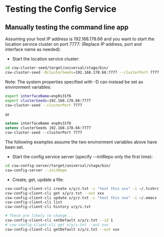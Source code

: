 Testing the Config Service
==========================

Manually testing the command line app
-------------------------------------

Assuming your host IP address is 192.168.178.66 and you want to start the location service cluster on port 7777:
(Replace IP address, port and interface name as needed):

* Start the location service cluster:

```bash
cd csw-cluster-seed/target/universal/stage/bin/
csw-cluster-seed -DclusterSeeds=192.168.178.66:7777 --clusterPort 7777 -DinterfaceName=enp0s31f6
```

Note: The system properties specified with -D can instead be set as environment variables:

```bash
export interfaceName=enp0s31f6
export clusterSeeds=192.168.178.66:7777
csw-cluster-seed --clusterPort 7777
```
or 

```csh
setenv interfaceName enp0s31f6
setenv clusterSeeds 192.168.178.66:7777
csw-cluster-seed --clusterPort 7777
```


The following examples assume the two environment variables above have been set.

* Start the config service server (specify --initRepo only the first time):

```bash
cd csw-config-server/target/universal/stage/bin/
csw-config-server --initRepo
```
 
* Create, get, update a file:

```bash
csw-config-client-cli create x/y/z.txt -c "test this xxx" -i ~/.tcshrc
csw-config-client-cli get x/y/z.txt --out xxx
csw-config-client-cli update x/y/z.txt -c "test this xxx" -i ~/.emacs
csw-config-client-cli list
csw-config-client-cli history x/y/z.txt

# These are likely to change...
csw-config-client-cli setDefault x/y/z.txt --id 1
# csw-config-client-cli get x/y/z.txt --out xxx
csw-config-client-cli getDefault x/y/z.txt --out xxx
```

